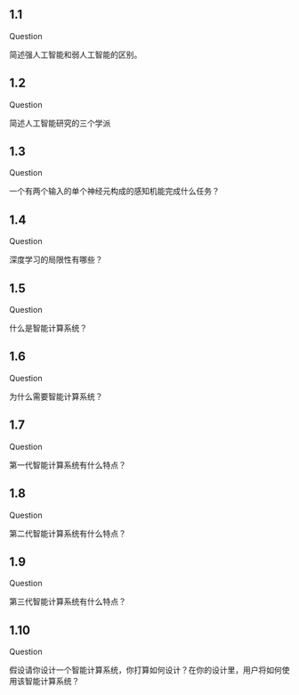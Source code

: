 ## 1.1

Question

简述强人工智能和弱人工智能的区别。


## 1.2

Question

简述人工智能研究的三个学派

## 1.3

Question

一个有两个输入的单个神经元构成的感知机能完成什么任务？

## 1.4

Question

深度学习的局限性有哪些？

## 1.5

Question

什么是智能计算系统？

## 1.6

Question

为什么需要智能计算系统？

## 1.7

Question

第一代智能计算系统有什么特点？

## 1.8

Question

第二代智能计算系统有什么特点？

## 1.9

Question

第三代智能计算系统有什么特点？

## 1.10

Question

假设请你设计一个智能计算系统，你打算如何设计？在你的设计里，用户将如何使用该智能计算系统？
